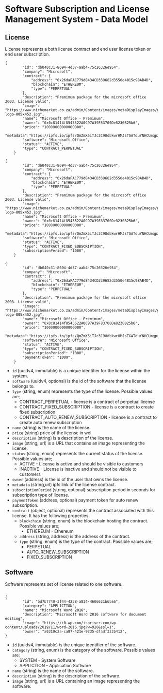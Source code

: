 # Software Subscription and License Management System - Data Model

## License

License represents a both license contract and end user license token or end user subscription.

```
{
        "id": "db040c31-8694-4d37-aab4-75c26326e954",
        "company": "Microsoft",
        "contract": {
            "address": "0x26daFAC779d8434CD339682d3550e4815c98AB4D",
            "blockchain": "ETHEREUM",
            "type": "PERPETUAL"
        },
        "description": "Premimum package for the microsoft office 2003. License valid",
        "image": "https://www.nichemarket.co.za/admin/Content/images/metaDisplayImages/google-logo-805x452.jpg",
        "name": "Microsoft Office - Premimum",
        "owner": "0x0c81414f8545522A0C97A39F83700De8230825b6",
        "price": "10000000000000000",
        "metadata":"https://ipfs.io/ipfs/QmZmX5iTJc3C98dbkwrHMJsTGATduYNHCUmqpz7t4iSQpW",
        "software": "Microsoft Office",
        "status": "ACTIVE",
        "type": "CONTRACT_PERPETUAL"
    }
```

```
{
        "id": "db040c31-8694-4d37-aab4-75c26326e954",
        "company": "Microsoft",
        "contract": {
            "address": "0x26daFAC779d8434CD339682d3550e4815c98AB4D",
            "blockchain": "ETHEREUM",
            "type": "PERPETUAL"
        },
        "description": "Premimum package for the microsoft office 2003. License valid",
        "image": "https://www.nichemarket.co.za/admin/Content/images/metaDisplayImages/google-logo-805x452.jpg",
        "name": "Microsoft Office - Premimum",
        "owner": "0x0c81414f8545522A0C97A39F83700De8230825b6",
        "price": "10000000000000000",
        "metadata":"https://ipfs.io/ipfs/QmZmX5iTJc3C98dbkwrHMJsTGATduYNHCUmqpz7t4iSQpW",
        "software": "Microsoft Office",
        "status": "ACTIVE",
        "type": "CONTRACT_FIXED_SUBSCRIPTION",
        "subscriptionPeriod": "1000",
    }
```

```
{
        "id": "db040c31-8694-4d37-aab4-75c26326e954",
        "company": "Microsoft",
        "contract": {
            "address": "0x26daFAC779d8434CD339682d3550e4815c98AB4D",
            "blockchain": "ETHEREUM",
            "type": "PERPETUAL"
        },
        "description": "Premimum package for the microsoft office 2003. License valid",
        "image": "https://www.nichemarket.co.za/admin/Content/images/metaDisplayImages/google-logo-805x452.jpg",
        "name": "Microsoft Office - Premimum",
        "owner": "0x0c81414f8545522A0C97A39F83700De8230825b6",
        "price": "10000000000000000",
        "metadata":"https://ipfs.io/ipfs/QmZmX5iTJc3C98dbkwrHMJsTGATduYNHCUmqpz7t4iSQpW",
        "software": "Microsoft Office",
        "status": "ACTIVE",
        "type": "CONTRACT_FIXED_SUBSCRIPTION",
        "subscriptionPeriod": "1000",
        "paymentToken": "1000",
    }
```

- `id` (uuidv4, immutable) is a unique identifier for the license within the system.
- `software` (uuidv4, optional) is the id of the software that the license belongs to.
- `type` (string, enum) represents the type of the license. Possible values are;
  - CONTRACT_PERPETUAL - license is a contract of perpetual license
  - CONTRACT_FIXED_SUBSCRIPTION - license is a contract to create fixed subscription
  - CONTRACT_AUTO_RENEW_SUBSCRIPTION - license is a contract to create auto renew subscription
- `name` (string) is the name of the license.
- `price` (string) price of the license in wei.
- `description` (string) is a description of the license.
- `image` (string, url) is a URL that contains an image representing the license.
- `status` (string, enum) represents the current status of the license. Possible values are;
  - ACTIVE - License is active and should be visible to customers
  - INACTIVE - License is inactive and should not be visible to customers
- `owner` (address) is the id of the user that owns the license.
- `metadata` (string,url) ipfs link of the license contract.
- `subscriptionPeriod` (string, optional) subscription period in seconds for subscription type of license.
- `paymentToken` (address, optional) payment token for auto renew subscription.
- `contract` (object, optional) represents the contract associated with this license. It has the following properties.
  - `blockchain` (string, enum) is the blockchain hosting the contract. Possible values are;
    - ETHEREUM - Ethereum
  - `address` (string, address) is the address of the contract.
  - `type` (string, enum) is the type of the contract. Possible values are;
    - PERPETUAL
    - AUTO_RENEW_SUBSCRIPTION
    - FIXED_SUBSCRIPTION

## Software

Software represents set of license related to one software.

```

{
        "id": "bd7b7740-3f44-4238-a834-4606621b6ba6",
        "category": "APPLICTION",
        "name": "Microsoft Word 2016",
        "description": "Microsoft Word 2016 software for document editing",
        "image": "https://i0.wp.com/isoriver.com/wp-content/uploads/2019/11/word-2016.jpg?w=920&ssl=1",
        "owner": "a0310c2a-ca87-421e-9235-dfadf323b412",
}

```

- `id` (uuidv4, immutable) is the unique identifier of the software.
- `category` (string, enum) is the category of the software. Possible values are;
  - SYSTEM - System Software
  - APPLICTION - Application Software
- `name` (string) is the name of the software.
- `description` (string) is the description of the software.
- `image` (string, url) is a URL containing an image representing the software.
